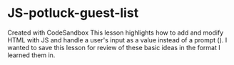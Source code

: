 # JS-potluck-guest-list
Created with CodeSandbox
This lesson highlights how to add and modify HTML with JS and handle a user's input as a value instead of a prompt (). I wanted to save this lesson for review of these basic ideas in the format I learned them in.
